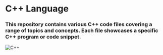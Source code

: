 # C++ Language 

### This repository contains various C++ code files covering a range of topics and concepts. Each file showcases a specific C++ program or code snippet.

![C++](https://img.shields.io/badge/c++-%2300599C.svg?style=for-the-badge&logo=c%2B%2B&logoColor=white)
